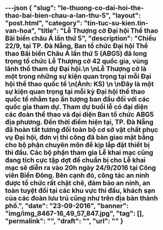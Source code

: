 ---json
{
    "slug": "le-thuong-co-dai-hoi-the-thao-bai-bien-chau-a-lan-thu-5",
    "layout": "post.html",
    "category": "tin-tuc-su-kien.tin-van-hoa",
    "title": "Lễ Thượng cờ Đại hội Thể thao Bãi biển châu Á lần thứ 5",
    "description": "Chiều 22/9, tại TP. Đà Nẵng, Ban tổ chức Đại hội Thể thao Bãi biển Châu Á lần thứ 5 (ABG5) đã long trọng tổ chức Lễ Thượng cờ 42 quốc gia, vùng lãnh thổ tham dự Đại hội.\n \nLễ Thượng cờ là một trong những sự kiện quan trọng tại mỗi Đại hội thể thao quốc tế  \n(Ảnh: KS) \n \nĐây là một sự kiện quan trọng tại mỗi kỳ Đại hội thể thao quốc tế nhằm tạo ấn tượng ban đầu đối với các quốc gia tham dự. Tham dự buổi lễ có đại diện các đoàn thể thao và đại diện Ban tổ chức ABG5 địa phương. Đến thời điểm hiện tại, TP. Đà Nẵng đã hoàn tất tương đối toàn bộ cơ sở vật chất phục vụ Đại hội, đơn vị thi công đã bàn giao mặt bằng cho bộ phận chuyên môn để kịp lắp đặt thiết bị thi đấu. Các bộ phận tham gia Lễ khai mạc cũng đang tích cực tập dợt để chuẩn bị cho Lễ khai mạc sẽ diễn ra vào 20h ngày 24/9/2016 tại Công viên Biển Đông. Bên cạnh đó, công tác an ninh được tổ chức rất chặt chẽ, đảm bảo an ninh, an toàn tuyệt đối tại các khu vực thi đấu, khách sạn của các đoàn lưu trú cũng như trên địa bàn thành phố.",
    "date": "23-09-2016",
    "banner": "img/img_8467-16_49_57_847.jpg",
    "tag": [],
    "permalink": "",
    "draft": "",
    "url": ""
}
---
